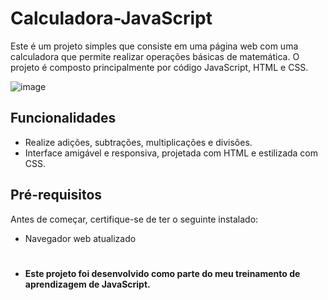 # Calculadora-JavaScript
Este é um projeto simples que consiste em uma página web com uma calculadora que permite realizar operações básicas de matemática. O projeto é composto principalmente por código JavaScript, HTML e CSS.

![image](https://github.com/Hkaua/Calculadora-JavaScript/assets/115200562/8320f93e-0b65-433f-8c31-1b9c1ac1206e)


## Funcionalidades

- Realize adições, subtrações, multiplicações e divisões.
- Interface amigável e responsiva, projetada com HTML e estilizada com CSS.

## Pré-requisitos

Antes de começar, certifique-se de ter o seguinte instalado:

- Navegador web atualizado
#

- <b>Este projeto foi desenvolvido como parte do meu treinamento de aprendizagem de JavaScript. </b>

